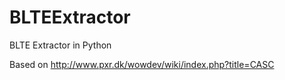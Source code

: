# BLTEExtractor
BLTE Extractor in Python

Based on http://www.pxr.dk/wowdev/wiki/index.php?title=CASC

